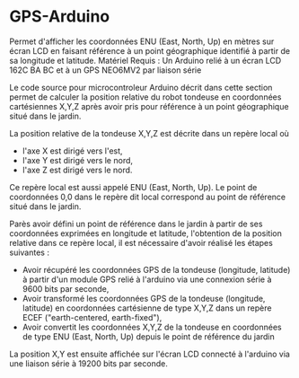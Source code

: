 # GPS-Arduino
Permet d'afficher les coordonnées ENU (East, North, Up) en mètres sur écran LCD en faisant référence 
à un point géographique identifié à partir de sa longitude et latitude. 
Matériel Requis : Un Arduino relié à un écran LCD 162C BA BC et à un GPS NEO6MV2 par liaison série


Le code source pour microcontroleur Arduino décrit dans cette section permet de calculer la 
position relative du robot tondeuse en coordonnées cartésiennes X,Y,Z après avoir pris pour 
référence à un point géographique situé dans le jardin.

La position relative de la tondeuse X,Y,Z est décrite dans un repère local où
* l'axe X est dirigé vers l'est,
* l'axe Y est dirigé vers le nord,
* l'axe Z est dirigé vers le nord.

Ce repère local est aussi appelé ENU (East, North, Up). 
Le point de coordonnées 0,0 dans le repère dit local correspond au point de référence situé dans le jardin.

Parès avoir défini un point de référence dans le jardin à partir de ses coordonnées exprimées en longitude 
et latitude, l'obtention de la position relative dans ce repère local, il est nécessaire d'avoir réalisé les étapes suivantes :

* Avoir récupéré les coordonnées GPS de la tondeuse (longitude, latitude) à partir d'un module GPS relié 
à l'arduino via une connexion série à 9600 bits par seconde,
* Avoir transformé les coordonnées GPS de la tondeuse (longitude, latitude) en coordonnées cartésienne 
de type X,Y,Z dans un repère ECEF ("earth-centered, earth-fixed"),
* Avoir convertit les coordonnées X,Y,Z de la tondeuse en coordonnées de type ENU (East, North, Up) depuis 
le point de référence du jardin

La position X,Y est ensuite affichée sur l'écran LCD connecté à l'arduino via une liaison série à 19200 bits par seconde.
